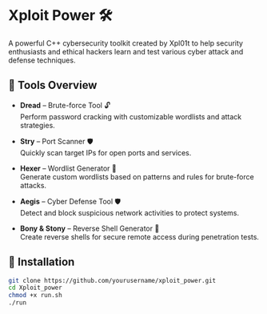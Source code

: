 # Xploit Power 🛠️

A powerful C++ cybersecurity toolkit created by Xpl01t to help security enthusiasts and ethical hackers learn and test various cyber attack and defense techniques.

## 🔧 Tools Overview

- **Dread** – Brute-force Tool 🔓  
  Perform password cracking with customizable wordlists and attack strategies.

- **Stry** – Port Scanner 🛡️  
  Quickly scan target IPs for open ports and services.

- **Hexer** – Wordlist Generator 📜  
  Generate custom wordlists based on patterns and rules for brute-force attacks.

- **Aegis** – Cyber Defense Tool 🛡️  
  Detect and block suspicious network activities to protect systems.

- **Bony & Stony** – Reverse Shell Generator 📡  
  Create reverse shells for secure remote access during penetration tests.

## 🚀 Installation
```bash
git clone https://github.com/yourusername/xploit_power.git
cd Xploit_power
chmod +x run.sh
./run
```

